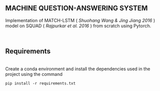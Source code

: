 ## **MACHINE QUESTION-ANSWERING SYSTEM** 

Implementation of MATCH-LSTM ( *Shuohang Wang & Jing Jiang 2016* ) model on SQUAD ( *Rajpurkar et al. 2016* ) from scratch using Pytorch.

<br>

## Requirements 
<br>
Create a conda environment and install the dependencies used in the project using the command

```
pip install -r requirements.txt
```
